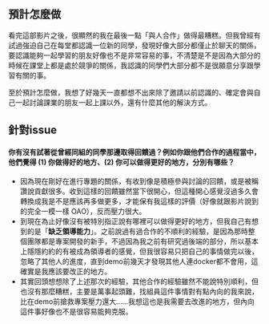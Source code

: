 ## 預計怎麼做

看完這部影片之後，很顯然的我在最後一點「與人合作」做得最糟糕。但我曾經有試過強迫自己在每堂都認識一位新的同學，發現好像大部分都僅止於聊天的關係，要認識能夠一起學習的朋友好像也不是非常容易的事，不清楚是不是因為大部分的時候在課堂上都是處於競爭的關係，我認識的同學們大部分都不是很願意分享跟學習有關的事。  

至於預計怎麼做，我想了好幾天一直都想不出來除了邀請以前認識的、確定會與自己一起討論課業的朋友一起上課以外，還有什麼其他的解決方式。

## 針對issue
#### 你有沒有試著從曾經同組的同學那邊取得回饋過？例如你跟他們合作的過程當中，他們覺得 (1) 你做得好的地方、(2) 你可以做得更好的地方，分別有哪些？  
  
- 因為現在剛好在進行專題的關係，有收到像是積極參與討論的回饋，或是被稱讚說貢獻很多。收到這樣的回饋雖然當下很開心，但這種開心感覺沒過多久會轉換成我是不是應該再多做更多，才能保有我這樣的評價（好像就跟影片說到的完全一模一樣 OAO），反而壓力很大。
- 到現在為止好像沒有被特別指正說有哪裡可以做得更好的地方，但我自己有想到的是「**缺乏領導能力**」。之前說過有過合作的不順利的經驗，是因為那時整個團隊都是專案開發的新手，不過因為我之前有研究過後端的部分，所以基本上隱隱約約的有被成為領導者的感覺，但我很容易只把自己的事情做完以後，忽略了其他人的進度，直到demo前幾天才發現其他人連docker都不會用，這確實是我應該要改正的地方。
- 其實回頭想想除了上述那次的經驗，其他合作的經驗雖然不能說特別順利，但也沒有那麼糟糕，主要是萬事起頭難，找組員這件事情對有點內向的我來說，比在demo前搶救專案壓力還大......我想這也是我需要去改進的地方，但內向這件事好像也不是很容易能夠克服。
